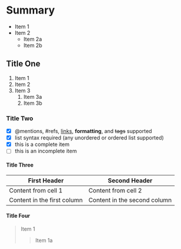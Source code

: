 # Summary

* Item 1
* Item 2
  * Item 2a
  * Item 2b
## Title One
1. Item 1
1. Item 2
1. Item 3
   1. Item 3a
   1. Item 3b
### Title Two
- [x] @mentions, #refs, [links](), **formatting**, and <del>tags</del> supported
- [x] list syntax required (any unordered or ordered list supported)
- [x] this is a complete item
- [ ] this is an incomplete item
#### Title Three
First Header | Second Header
------------ | -------------
Content from cell 1 | Content from cell 2
Content in the first column | Content in the second column
#### Title Four
> Item 1
>>Item 1a

